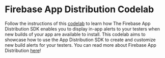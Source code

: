 # Firebase App Distribution Codelab

Follow the instructions of this [codelab](https://codelabs.developers.google.com/codelabs/appdistribution-ios) to learn how The Firebase App Distribution SDK enables you to display in-app alerts to your testers when new builds of your app are available to install. This codelab aims to showcase how to use the App Distribution SDK to create and customize new build alerts for your testers. You can read more 
about Firebase App Distribution [here](https://firebase.google.com/docs/app-distribution)!
